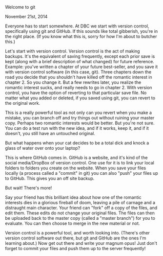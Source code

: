 Welcome to git

November 21st, 2014

Everyone has to start somewhere. At DBC we start with version control, specifically using git and GitHub.  If this sounds like total gibberish, you're in the right place.  (If you know what this is, sorry for how I'm about to butcher this.)

Let's start with version control.  Version control is the act of making backups.  It's the equivalent of saving frequently, except each prior save is kept (along with a brief description of what changed) for future reference.  Example: you've written a chapter of your future best-seller, and you save it with version control software (in this case, git).  Three chapters down the road you decide that you shouldn't have killed off the romantic interest in chapter 2.  So you change it. But a few rewrites later, you realize the romantic interest sucks, and really needs to go in chapter 2.  With version control, you have the option of reverting to that particular save file.  No matter what you added or deleted, if you saved using git, you can revert to the original work.

This is a really powerful tool as not only can you revert when you make a mistake, you can branch off and try things out without ruining your master copy.  Perhaps two romantic interests would be better.  But you're not sure.  You can do a test run with the new idea, and if it works, keep it, and if it doesn't, you still have an untouched original.

But what happens when your cat decides to be a total dick and knock a glass of water over onto your laptop?

This is where GitHub comes in.  GitHub is a website, and it's kind of the social media/DropBox of version control.  One use for it is to link your local folders to folders you create on the website.  When you save your files locally (a process called a "commit" in git) you can also "push" your files up to GitHub.  This gives you an off site backup.

But wait!  There's more!

Say your friend has this brilliant idea about how one of the romantic interests dies in a glorious fireball of doom, leaving a pile of carnage and a distraught main character.  Your friend can "fork" off a copy of the files, and edit them.  These edits do not change your original files.  The files can then be uploaded back to the master copy (called a "master branch") for you to evaluate.  You can then choose to merge in the new material or not.

Version control is a powerful tool, and worth looking into.  (There's other version control software out there, but git and GitHub are the ones I'm learning about.)  Now get out there and write your magnum opus!  Just don't forget to commit your files and push them up to the server frequently!